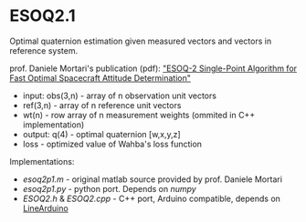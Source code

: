 ESOQ2.1
=======
Optimal quaternion estimation given measured vectors and vectors in reference system.

prof. Daniele Mortari's publication (pdf):
["ESOQ-2 Single-Point Algorithm for Fast Optimal Spacecraft Attitude Determination"](http://mortari.tamu.edu/Attitude-Estimation/J05.pdf)



* input: obs(3,n) - array of n observation unit vectors
* ref(3,n) - array of n reference unit vectors
* wt(n) - row array of n measurement weights (ommited in C++ implementation)
* output: q(4) - optimal quaternion [w,x,y,z]
* loss - optimized value of Wahba's loss function


Implementations:
* *esoq2p1.m* - original matlab source provided by prof. Daniele Mortari
* *esoq2p1.py* - python port. Depends on _numpy_
* *ESOQ2.h* & *ESOQ2.cpp* - C++ port, Arduino compatible, depends on [LineArduino](https://github.com/muzhig/linearduino "linear algebra library for arduino") 


